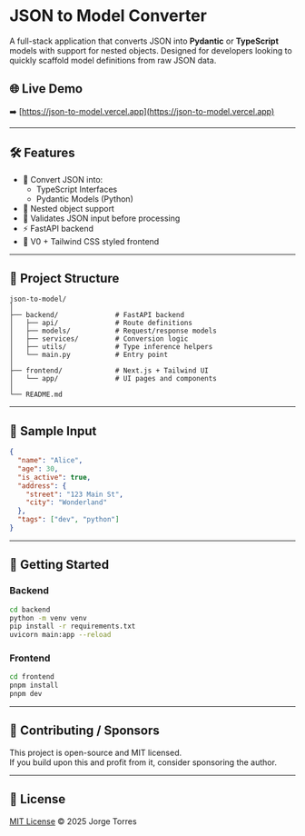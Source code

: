 # JSON to Model Converter

A full-stack application that converts JSON into **Pydantic** or **TypeScript** models with support for nested objects. Designed for developers looking to quickly scaffold model definitions from raw JSON data.

## 🌐 Live Demo

➡️ [https://json-to-model.vercel.app](https://json-to-model.vercel.app)

---

## 🛠️ Features

- 🔄 Convert JSON into:
  - TypeScript Interfaces
  - Pydantic Models (Python)
- 🧠 Nested object support
- 🧪 Validates JSON input before processing
- ⚡ FastAPI backend
- 🧩 V0 + Tailwind CSS styled frontend

---

## 🧭 Project Structure

```
json-to-model/
│
├── backend/              # FastAPI backend
│   ├── api/              # Route definitions
│   ├── models/           # Request/response models
│   ├── services/         # Conversion logic
│   ├── utils/            # Type inference helpers
│   └── main.py           # Entry point
│
├── frontend/             # Next.js + Tailwind UI
│   └── app/              # UI pages and components
│
└── README.md
```

---

## 🧪 Sample Input

```json
{
  "name": "Alice",
  "age": 30,
  "is_active": true,
  "address": {
    "street": "123 Main St",
    "city": "Wonderland"
  },
  "tags": ["dev", "python"]
}
```

---

## 🚀 Getting Started

### Backend

```bash
cd backend
python -m venv venv 
pip install -r requirements.txt
uvicorn main:app --reload
```

### Frontend

```bash
cd frontend
pnpm install
pnpm dev
```

---

## 🤝 Contributing / Sponsors

This project is open-source and MIT licensed.  
If you build upon this and profit from it, consider sponsoring the author.

---

## 🪪 License

[MIT License](./LICENSE) © 2025 Jorge Torres
